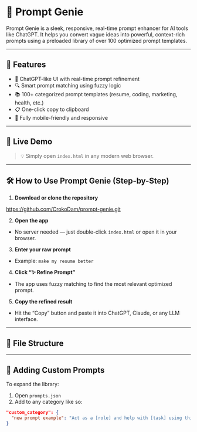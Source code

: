 # 🎩 Prompt Genie

Prompt Genie is a sleek, responsive, real-time prompt enhancer for AI tools like ChatGPT. It helps you convert vague ideas into powerful, context-rich prompts using a preloaded library of over 100 optimized prompt templates.

---

## 🌟 Features

- 🧠 ChatGPT-like UI with real-time prompt refinement  
- 🔍 Smart prompt matching using fuzzy logic  
- 📚 100+ categorized prompt templates (resume, coding, marketing, health, etc.)  
- 📋 One-click copy to clipboard  
- 📱 Fully mobile-friendly and responsive  

---

## 🚀 Live Demo

> 💡 Simply open `index.html` in any modern web browser.

---

## 🛠️ How to Use Prompt Genie (Step-by-Step)

1. **Download or clone the repository**  

https://github.com/CrokoDam/prompt-genie.git

2. **Open the app**  
- No server needed — just double-click `index.html` or open it in your browser.

3. **Enter your raw prompt**  
- Example: `make my resume better`

4. **Click “✨ Refine Prompt”**  
- The app uses fuzzy matching to find the most relevant optimized prompt.

5. **Copy the refined result**  
- Hit the “Copy” button and paste it into ChatGPT, Claude, or any LLM interface.

---

## 🧩 File Structure


---

## 🧠 Adding Custom Prompts

To expand the library:

1. Open `prompts.json`
2. Add to any category like so:

```json
"custom_category": {
  "new prompt example": "Act as a [role] and help with [task] using this format: ..."
}
